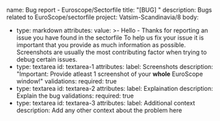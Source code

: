 name: Bug report - Euroscope/Sectorfile
title: "[BUG] "
description: Bugs related to EuroScope/sectorfile
project: Vatsim-Scandinavia/8
body:
  - type: markdown
    attributes:
      value: >-
        Hello - Thanks for reporting an issue you have found in the sectorfile
        To help us fix your issue it is important that you provide as much information as possible. Screenshots are usually the most contributing factor when trying to debug certain issues.
  - type: textarea
    id: textarea-1
    attributes:
      label: Screenshots
      description: "Important: Provide atleast 1 screenshot of your **whole**
        EuroScope window!"
    validations:
      required: true
  - type: textarea
    id: textarea-2
    attributes:
      label: Explaination
      description: Explain the bug
    validations:
      required: true
  - type: textarea
    id: textarea-3
    attributes:
      label: Additional context
      description: Add any other context about the problem here
